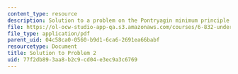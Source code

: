 ```yaml
---
content_type: resource
description: Solution to a problem on the Pontryagin minimum principle.
file: https://ol-ocw-studio-app-qa.s3.amazonaws.com/courses/6-832-underactuated-robotics-spring-2009/77f2db893aa8b2c9cd04e3ec9a3c6769_MIT6_832s09_sol_pset02.pdf
file_type: application/pdf
parent_uid: 04c58ca0-0560-b9d1-6ca6-2691ea66babf
resourcetype: Document
title: Solution to Problem 2
uid: 77f2db89-3aa8-b2c9-cd04-e3ec9a3c6769
---
```

